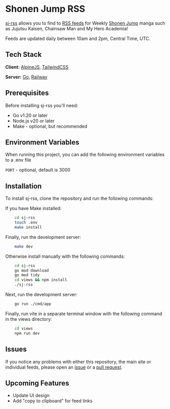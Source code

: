 # Shonen Jump RSS

[sj-rss](https://sjapi.up.railway.app/) allows you to find to [RSS feeds](https://en.wikipedia.org/wiki/RSS) for Weekly [Shonen Jump](https://www.viz.com/shonenjump) manga such as Jujutsu Kaisen, Chainsaw Man and My Hero Academia!

Feeds are updated daily between 10am and 2pm, Central Time, UTC.

## Tech Stack

**Client:** [AlpineJS](https://alpinejs.dev/), [TailwindCSS](https://tailwindcss.com/)

**Server:** [Go](https://go.dev/), [Railway](https://railway.app/)

## Prerequisites

Before installing sj-rss you'll need:

- Go v1.20 or later
- Node.js v20 or later
- Make - optional, but recommended

## Environment Variables

When running this project, you can add the following environment variables to a .env file

`PORT` - optional, default is 3000

## Installation

To install sj-rss, clone the repository and run the following commands:

If you have Make installed:

```bash
    cd sj-rss
    touch .env
    make install
```

Finally, run the development server:

```bash
    make dev
```

Otherwise install manually with the following commands:

```bash
    cd sj-rss
    go mod download
    go mod tidy
    cd views && npm install
    ./sj-rss
```

Next, run the development server:

```bash
    go run ./cmd/app
```

Finally, run vite in a separate terminal window with the following command in the views directory:

```bash
    cd views
    npm run dev
```

## Issues

If you notice any problems with either this repository, the main site or individual feeds, please open an [issue](https://github.com/Rjbaird/sj-rss/issues) or a [pull request](https://github.com/Rjbaird/sj-rss/pulls).

## Upcoming Features

- Update UI design
- Add "copy to clipboard" for feed links
